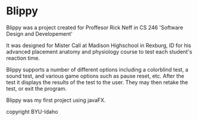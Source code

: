 Blippy
======

Blippy was a project created for Proffesor Rick Neff in CS 246 'Software Design and Developement'

It was designed for Mister Call at Madison Highschool in Rexburg, ID for his advanced placement anatomy and
physiology course to test each student's reaction time.

Blippy supports a number of different options including a colorblind test, a sound test, and various game options
such as pause reset, etc. After the test it displays the results of the test to the user. They may then retake the
test, or exit the program.

Blippy was my first project using javaFX.

copyright BYU-Idaho
